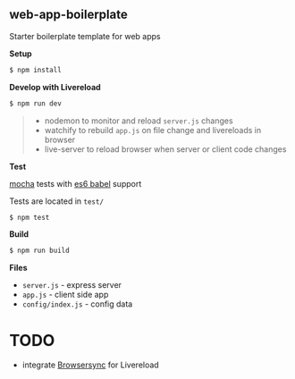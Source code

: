 ## web-app-boilerplate

Starter boilerplate template for web apps

**Setup**

```sh
$ npm install
```

**Develop with Livereload**

```sh
$ npm run dev
```

  > * nodemon to monitor and reload `server.js` changes
  > * watchify to rebuild `app.js` on file change and livereloads in browser
  > * live-server to reload browser when server or client code changes

**Test**  

[mocha](https://mochajs.org/) tests with [es6 babel](https://babeljs.io/docs/setup/#mocha) support

Tests are located in `test/`

```sh
$ npm test
```

**Build**

```sh
$ npm run build
```

**Files**

* `server.js` - express server
* `app.js` - client side app
* `config/index.js` - config data

# TODO

* integrate [Browsersync](https://www.browsersync.io/) for Livereload
